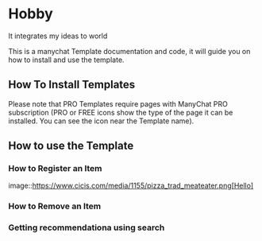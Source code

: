 # Hobby
It integrates my ideas to world

This is a manychat Template documentation and code, it will guide you on how to install and use the template.


## How To Install Templates

Please note that PRO Templates require pages with ManyChat PRO subscription (PRO or FREE icons show the type of the page it can be installed. You can see the icon near the Template name).

## How to use the Template

### How to Register an Item
image::https://www.cicis.com/media/1155/pizza_trad_meateater.png[Hello]
### How to Remove an Item
### Getting recommendationa using search
